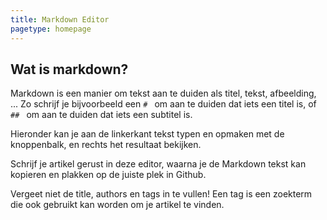 ```yaml
---
title: Markdown Editor
pagetype: homepage
---
```


## Wat is markdown?

Markdown is een manier om tekst aan te duiden als titel, tekst, afbeelding, ... Zo schrijf je bijvoorbeeld een `# ` om aan te duiden dat iets een titel is, of `## ` om aan te duiden dat iets een subtitel is.

Hieronder kan je aan de linkerkant tekst typen en opmaken met de knoppenbalk, en rechts het resultaat bekijken.

Schrijf je artikel gerust in deze editor, waarna je de Markdown tekst kan kopieren en plakken op de juiste plek in Github.

Vergeet niet de title, authors en tags in te vullen! Een tag is een zoekterm die ook gebruikt kan worden om je artikel te vinden.

<link rel="stylesheet" href="editor.md/css/editormd.css" />
<div id="editor">
    <!-- Tips: Editor.md can auto append a `<textarea>` tag -->
    <textarea style="display:none;">---
title: Markdown Editor

authors: 
 - Joske Vermeulen

tags:
 - markdown
 - artikel schrijven
---

## Wat is markdown?

Markdown is een manier om tekst aan te duiden als titel, tekst, afbeelding, … Zo schrijf je bijvoorbeeld een # om aan te duiden dat iets een titel is, of ## om aan te duiden dat iets een subtitel is.

Een lijstje is zo simpel als een `-` voor elk lijst-onderdeel te plaatsen. Of je kan met `1.`, `2.`, ... werken om een genummerd lijstje te maken.

 - zo dus
 - bijvoorbeeld

Hier kan je aan de linkerkant tekst typen en opmaken met de knoppenbalk, en rechts het resultaat bekijken.

Schrijf je artikel gerust in deze editor, waarna je de Markdown tekst (dus de linkerkant) kan kopiëren en plakken op de juiste plek in Github.

Vergeet niet de title, authors en tags in te vullen! Een tag is een zoekterm die ook gebruikt kan worden om je artikel te vinden.
</textarea>
</div>
<script src="https://ajax.googleapis.com/ajax/libs/jquery/3.5.1/jquery.min.js"></script>
<script src="editor.md/editormd.min.js"></script>
<script src="editor.md/languages/en.js"></script>
<script type="text/javascript">
    $(function() {
        var editor = editormd("editor", {
             width: "100%",
             autoHeight : true,
            path : "editor.md/lib/",  // Autoload modules mode, codemirror, marked... dependents libs path
            toolbarIcons : function() {
                return editormd.toolbarModes["simple"];
            }
        });
    });
</script>